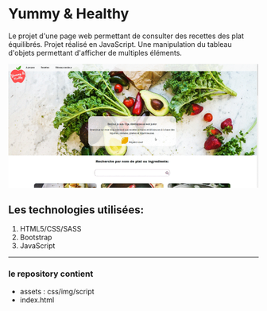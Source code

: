 # Yummy & Healthy
Le projet d'une page web permettant de consulter des recettes des plat équilibrés. Projet réalisé en JavaScript. Une manipulation du tableau d'objets permettant d'afficher de multiples éléments.
 
![grab-landing-page](https://raw.githubusercontent.com/OlgaSpirkina/healthy/main/assets/img/yummy-and-healthy.gif)  

## Les technologies utilisées:
1. HTML5/CSS/SASS
2. Bootstrap
3. JavaScript

---
### le repository contient
* assets : css/img/script
* index.html
